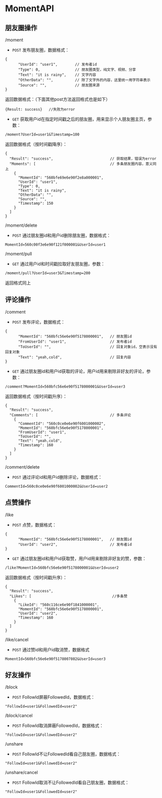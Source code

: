 MomentAPI
=========

## 朋友圈操作 ##

/moment
- `POST` 发布朋友圈，数据格式：
```
{
      "UserId": "user1",		// 发布者id
      "Type": 0,				// 朋友圈类型，纯文字、视频、分享
      "Text": "it is rainy",	// 文字内容
      "OtherData": "",		    // 除了文字外的内容，这里统一用字符串表示
      "Source": "",			    // 朋友圈来源
}
```
返回数据格式：（下面其他post方法返回格式也是如下）
```
{Result: success}	//失败为error
```
- `GET` 获取用户id在指定时间戳之后的朋友圈，用来显示个人朋友圈主页，参数：
```
/moment?UserId=user1&Timestamp=100
```
返回数据格式（按时间戳降序）：
```
{
  "Result": "success",							// 获取结果，错误为error
  "Moments": [									// 多条朋友圈内容，意义同上
    {
      "MomentId": "560bfe69e6e90f2e8a000001",
      "UserId": "user1",
      "Type": 0,
      "Text": "it is rainy",
      "OtherData": "",
      "Source": "",
      "Timestamp": 150
    }
  ]
}
```

/moment/delete
- `POST` 通过朋友圈id和用户id删除朋友圈，数据格式：
```
MomentId=560c00f3e6e90f121f000001&UserId=user1
```

/moment/pull
- `GET` 通过用户id和时间戳拉取好友朋友圈，参数：
```
/moment/pull?UserId=user3&Timestamp=200
```
返回格式同上

## 评论操作 ##

/comment
- `POST` 发布评论，数据格式：
```
{
      "MomentId": "560bfc56e6e90f5178000001",	// 朋友圈id
      "FromUserId": "user1",					// 发布者id
      "ToUserId": "",							// 回复对象id，空表示没有回复对象
      "Text": "yeah,cold",					    // 回复内容
}
```
- `GET` 通过朋友圈id和用户id获取的评论，用户id用来剔除非好友的评论，参数：
```
/comment?MomentId=560bfc56e6e90f5178000001&UserId=user3
```
返回数据格式（按时间戳升序）：
```
{
  "Result": "success",
  "Comments": [									// 多条评论
    {
      "CommentId": "560c0ce0e6e90f6001000002",
      "MomentId": "560bfc56e6e90f5178000001",
      "FromUserId": "user1",
      "ToUserId": "",
      "Text": "yeah,cold",
      "Timestamp": 160
    }
  ]
}
```

/comment/delete
- `POST` 通过评论id和用户id删除评论，数据格式：
```
CommentId=560c0ce0e6e90f6001000002&UserId=user2
```

## 点赞操作 ##

/like
- `POST` 点赞，数据格式：
```
{
      "MomentId": "560bfc56e6e90f5178000001",	// 朋友圈id
      "UserId": "user2",						// 发布者id
}
```
- `GET` 通过朋友圈id和用户id获取赞，用户id用来剔除非好友的赞，参数：
```
/like?MomentId=560bfc56e6e90f5178000001&UserId=user2
```
返回数据格式（按时间戳升序）：
```
{
  "Result": "success",
  "Likes": [									 //多条赞
    {
      "LikeId": "560c116ce6e90f1841000001",
      "MomentId": "560bfc56e6e90f5178000001",
      "UserId": "user2",
      "Timestamp": 160
    }
  ]
}
```

/like/cancel
- `POST` 通过赞id和用户id取消赞，数据格式
```
MomentId=560bfc56e6e90f5178007802&UserId=user3
```

## 好友操作 ##

/block
- `POST` FollowId屏蔽FollowedId，数据格式：
```
"FollowId=user1&FollowedId=user2"
```

/block/cancel
- `POST` FollowId取消屏蔽FollowedId，数据格式：
```
"FollowId=user1&FollowedId=user2"
```

/unshare
- `POST` FollowId不让FollowedId看自己朋友圈，数据格式：
```
"FollowId=user1&FollowedId=user2"
```

/unshare/cancel
- `POST` FollowId取消不让FollowedId看自己朋友圈，数据格式：
```
"FollowId=user1&FollowedId=user2"
```